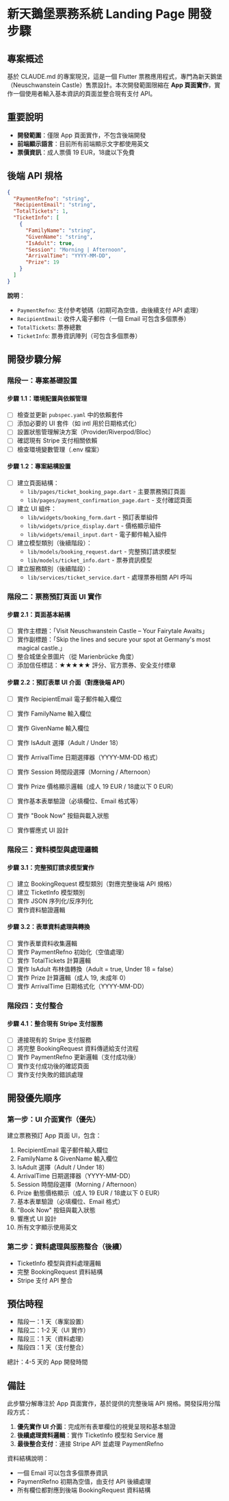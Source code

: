 # 新天鵝堡票務系統 Landing Page 開發步驟

## 專案概述
基於 CLAUDE.md 的專案現況，這是一個 Flutter 票務應用程式，專門為新天鵝堡（Neuschwanstein Castle）售票設計。本次開發範圍限縮在 **App 頁面實作**，實作一個使用者輸入基本資訊的頁面並整合現有支付 API。

## 重要說明
- **開發範圍**：僅限 App 頁面實作，不包含後端開發
- **前端顯示語言**：目前所有前端顯示文字都使用英文
- **票價資訊**：成人票價 19 EUR，18歲以下免費

## 後端 API 規格
```json
{
  "PaymentRefno": "string",
  "RecipientEmail": "string",
  "TotalTickets": 1,
  "TicketInfo": [
    {
      "FamilyName": "string",
      "GivenName": "string",
      "IsAdult": true,
      "Session": "Morning | Afternoon",
      "ArrivalTime": "YYYY-MM-DD",
      "Prize": 19
    }
  ]
}
```

**說明**：
- `PaymentRefno`: 支付參考號碼（初期可為空值，由後續支付 API 處理）
- `RecipientEmail`: 收件人電子郵件（一個 Email 可包含多個票券）
- `TotalTickets`: 票券總數
- `TicketInfo`: 票券資訊陣列（可包含多個票券）

## 開發步驟分解

### 階段一：專案基礎設置

#### 步驟 1.1：環境配置與依賴管理
- [ ] 檢查並更新 `pubspec.yaml` 中的依賴套件
- [ ] 添加必要的 UI 套件（如 intl 用於日期格式化）
- [ ] 設置狀態管理解決方案（Provider/Riverpod/Bloc）
- [ ] 確認現有 Stripe 支付相關依賴
- [ ] 檢查環境變數管理（.env 檔案）

#### 步驟 1.2：專案結構設置
- [ ] 建立頁面結構：
  - `lib/pages/ticket_booking_page.dart` - 主要票務預訂頁面
  - `lib/pages/payment_confirmation_page.dart` - 支付確認頁面
- [ ] 建立 UI 組件：
  - `lib/widgets/booking_form.dart` - 預訂表單組件
  - `lib/widgets/price_display.dart` - 價格顯示組件
  - `lib/widgets/email_input.dart` - 電子郵件輸入組件
- [ ] 建立模型類別（後續階段）：
  - `lib/models/booking_request.dart` - 完整預訂請求模型
  - `lib/models/ticket_info.dart` - 票券資訊模型
- [ ] 建立服務類別（後續階段）：
  - `lib/services/ticket_service.dart` - 處理票券相關 API 呼叫

### 階段二：票務預訂頁面 UI 實作

#### 步驟 2.1：頁面基本結構
- [ ] 實作主標題：「Visit Neuschwanstein Castle – Your Fairytale Awaits」
- [ ] 實作副標題：「Skip the lines and secure your spot at Germany's most magical castle.」
- [ ] 整合城堡全景圖片（從 Marienbrücke 角度）
- [ ] 添加信任標誌：★★★★★ 評分、官方票券、安全支付標章

#### 步驟 2.2：預訂表單 UI 介面（對應後端 API）
- [ ] 實作 RecipientEmail 電子郵件輸入欄位
- [ ] 實作 FamilyName 輸入欄位
- [ ] 實作 GivenName 輸入欄位
- [ ] 實作 IsAdult 選擇（Adult / Under 18）
- [ ] 實作 ArrivalTime 日期選擇器（YYYY-MM-DD 格式）
- [ ] 實作 Session 時間段選擇（Morning / Afternoon）
- [ ] 實作 Prize 價格顯示邏輯（成人 19 EUR / 18歲以下 0 EUR）
- [ ] 實作基本表單驗證（必填欄位、Email 格式等）
- [ ] 實作 "Book Now" 按鈕與載入狀態
- [ ] 實作響應式 UI 設計


### 階段三：資料模型與處理邏輯

#### 步驟 3.1：完整預訂請求模型實作
- [ ] 建立 BookingRequest 模型類別（對應完整後端 API 規格）
- [ ] 建立 TicketInfo 模型類別
- [ ] 實作 JSON 序列化/反序列化
- [ ] 實作資料驗證邏輯

#### 步驟 3.2：表單資料處理與轉換
- [ ] 實作表單資料收集邏輯
- [ ] 實作 PaymentRefno 初始化（空值處理）
- [ ] 實作 TotalTickets 計算邏輯
- [ ] 實作 IsAdult 布林值轉換（Adult = true, Under 18 = false）
- [ ] 實作 Prize 計算邏輯（成人 19, 未成年 0）
- [ ] 實作 ArrivalTime 日期格式化（YYYY-MM-DD）

### 階段四：支付整合

#### 步驟 4.1：整合現有 Stripe 支付服務
- [ ] 連接現有的 Stripe 支付服務
- [ ] 將完整 BookingRequest 資料傳遞給支付流程
- [ ] 實作 PaymentRefno 更新邏輯（支付成功後）
- [ ] 實作支付成功後的確認頁面
- [ ] 實作支付失敗的錯誤處理

## 開發優先順序

### 第一步：UI 介面實作（優先）
建立票務預訂 App 頁面 UI，包含：
1. RecipientEmail 電子郵件輸入欄位
2. FamilyName & GivenName 輸入欄位
3. IsAdult 選擇（Adult / Under 18）
4. ArrivalTime 日期選擇器（YYYY-MM-DD）
5. Session 時間段選擇（Morning / Afternoon）
6. Prize 動態價格顯示（成人 19 EUR / 18歲以下 0 EUR）
7. 基本表單驗證（必填欄位、Email 格式）
8. "Book Now" 按鈕與載入狀態
9. 響應式 UI 設計
10. 所有文字顯示使用英文

### 第二步：資料處理與服務整合（後續）
- TicketInfo 模型與資料處理邏輯
- 完整 BookingRequest 資料結構
- Stripe 支付 API 整合

## 預估時程
- 階段一：1 天（專案設置）
- 階段二：1-2 天（UI 實作）
- 階段三：1 天（資料處理）
- 階段四：1 天（支付整合）

總計：4-5 天的 App 開發時間

## 備註
此步驟分解專注於 App 頁面實作，基於提供的完整後端 API 規格。開發採用分階段方式：
1. **優先實作 UI 介面**：完成所有表單欄位的視覺呈現和基本驗證
2. **後續處理資料邏輯**：實作 TicketInfo 模型和 Service 層
3. **最後整合支付**：連接 Stripe API 並處理 PaymentRefno

資料結構說明：
- 一個 Email 可以包含多個票券資訊
- PaymentRefno 初期為空值，由支付 API 後續處理
- 所有欄位都對應到後端 BookingRequest 資料結構
